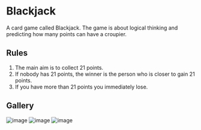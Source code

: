 # Blackjack

A card game called Blackjack. The game is about logical thinking and predicting how many points can have a croupier.

## Rules
1. The main aim is to collect 21 points.
2. If nobody has 21 points, the winner is the person who is closer to gain 21 points.
3. If you have more than 21 points you immediately lose.


## Gallery
![image](https://user-images.githubusercontent.com/80163377/116823888-63e7c380-ab87-11eb-8de7-afac53c1a5b2.png)
![image](https://user-images.githubusercontent.com/80163377/116823863-3a2e9c80-ab87-11eb-81db-cc9eb44a1df0.png)
![image](https://user-images.githubusercontent.com/80163377/116823834-1703ed00-ab87-11eb-82d1-d90f1f23092a.png)
